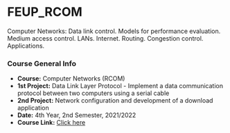 # FEUP_RCOM
Computer Networks: Data link control. Models for performance evaluation. Medium access control. LANs. Internet. Routing. Congestion control. Applications.

### Course General Info
* **Course:** Computer Networks (RCOM)
* **1st Project:** Data Link Layer Protocol - Implement a data communication protocol between two computers using a serial cable
* **2nd Project:** Network configuration and development of a download application
* **Date:** 4th Year, 2nd Semester, 2021/2022
* **Course Link:** [Click here](https://sigarra.up.pt/feup/pt/ucurr_geral.ficha_uc_view?pv_ocorrencia_id=485405)
